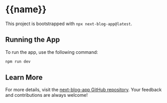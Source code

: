 # {{name}}

This project is bootstrapped with `npx next-blog-app@latest`.

## Running the App

To run the app, use the following command:

```sh
npm run dev
```

## Learn More

For more details, visit the [next-blog-app GitHub repository](https://github.com/moazirfan/next-blog-app). Your feedback and contributions are always welcome!
